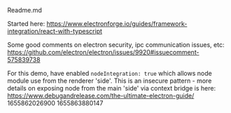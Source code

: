 Readme.md

Started here:
https://www.electronforge.io/guides/framework-integration/react-with-typescript

Some good comments on electron security, ipc communication issues, etc:
https://github.com/electron/electron/issues/9920#issuecomment-575839738

For this demo, have enabled `nodeIntegration: true` which allows node module use from the renderer 'side'.
This is an insecure pattern - more details on exposing node from the main 'side' via context bridge is here: https://www.debugandrelease.com/the-ultimate-electron-guide/
1655862026900
1655863880147

